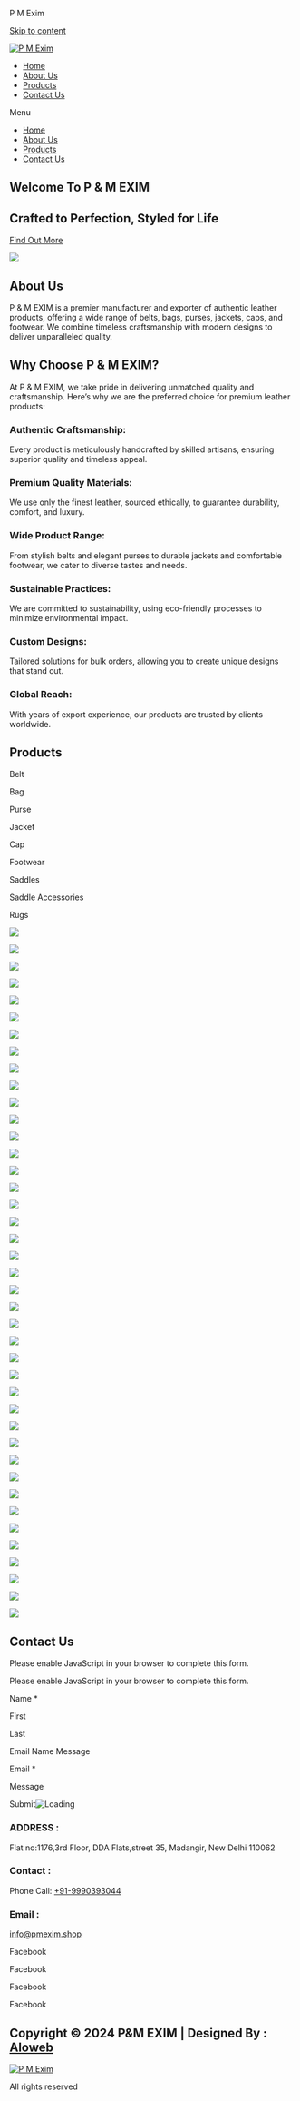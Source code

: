 P M Exim


[Skip to content](#content)


[![P M Exim](https://pmexim.shop/wp-content/uploads/2024/12/cropped-P-M-Exim-logo.jpg)](https://pmexim.shop/)

* [Home](#home)
* [About Us](#aboutus)
* [Products](#products)
* [Contact Us](#contactus)

Menu

* [Home](#home)
* [About Us](#aboutus)
* [Products](#products)
* [Contact Us](#contactus)

Welcome To  P & M EXIM
----------------------

Crafted to Perfection, Styled for Life
--------------------------------------

[Find Out More](#)

![](https://pmexim.shop/wp-content/uploads/2024/12/DALL·E-2024-12-03-17.11.41-A-professional-About-Us-image-for-a-leather-manufacturing-company.-The-image-showcases-a-vibrant-workshop-with-skilled-artisans-working-on-crafting-.webp)

About Us
--------

P & M EXIM is a premier manufacturer and exporter of authentic leather products, offering a wide range of belts, bags, purses, jackets, caps, and footwear. We combine timeless craftsmanship with modern designs to deliver unparalleled quality.

Why Choose  P & M EXIM?
-----------------------

At P & M EXIM, we take pride in delivering unmatched quality and craftsmanship. Here’s why we are the preferred choice for premium leather products:

### Authentic Craftsmanship:

Every product is meticulously handcrafted by skilled artisans, ensuring superior quality and timeless appeal.

### Premium Quality Materials:

We use only the finest leather, sourced ethically, to guarantee durability, comfort, and luxury.

### Wide Product Range:

From stylish belts and elegant purses to durable jackets and comfortable footwear, we cater to diverse tastes and needs.

### Sustainable Practices:

We are committed to sustainability, using eco-friendly processes to minimize environmental impact.

### Custom Designs:

Tailored solutions for bulk orders, allowing you to create unique designs that stand out.

### Global Reach:

With years of export experience, our products are trusted by clients worldwide.

Products
--------

Belt 


Bag 


Purse 


Jacket 


Cap 


Footwear 


Saddles 


Saddle Accessories 


Rugs

[![](https://pmexim.shop/wp-content/uploads/2024/11/1.png)](https://pmexim.shop/wp-content/uploads/2024/11/1.png)

[![](https://pmexim.shop/wp-content/uploads/2024/11/2.png)](https://pmexim.shop/wp-content/uploads/2024/11/2.png)

[![](https://pmexim.shop/wp-content/uploads/2024/11/3.png)](https://pmexim.shop/wp-content/uploads/2024/11/3.png)

[![](https://pmexim.shop/wp-content/uploads/2024/11/4.png)](https://pmexim.shop/wp-content/uploads/2024/11/4.png)

[![](https://pmexim.shop/wp-content/uploads/2024/11/5.png)](https://pmexim.shop/wp-content/uploads/2024/11/5.png)

[![](https://pmexim.shop/wp-content/uploads/2024/11/6.png)](https://pmexim.shop/wp-content/uploads/2024/11/6.png)

[![](https://pmexim.shop/wp-content/uploads/2024/11/7.png)](https://pmexim.shop/wp-content/uploads/2024/11/7.png)

[![](https://pmexim.shop/wp-content/uploads/2024/11/8.png)](https://pmexim.shop/wp-content/uploads/2024/11/8.png)

[![](https://pmexim.shop/wp-content/uploads/2024/11/9.png)](https://pmexim.shop/wp-content/uploads/2024/11/9.png)

[![](https://pmexim.shop/wp-content/uploads/2024/11/10.png)](https://pmexim.shop/wp-content/uploads/2024/11/10.png)

[![](https://pmexim.shop/wp-content/uploads/2024/11/11.png)](https://pmexim.shop/wp-content/uploads/2024/11/11.png)

[![](https://pmexim.shop/wp-content/uploads/2024/11/12.png)](https://pmexim.shop/wp-content/uploads/2024/11/12.png)

[![](https://pmexim.shop/wp-content/uploads/2024/11/13.png)](https://pmexim.shop/wp-content/uploads/2024/11/13.png)

[![](https://pmexim.shop/wp-content/uploads/2024/11/14.png)](https://pmexim.shop/wp-content/uploads/2024/11/14.png)

[![](https://pmexim.shop/wp-content/uploads/2024/11/15.png)](https://pmexim.shop/wp-content/uploads/2024/11/15.png)

[![](https://pmexim.shop/wp-content/uploads/2024/11/16.png)](https://pmexim.shop/wp-content/uploads/2024/11/16.png)

[![](https://pmexim.shop/wp-content/uploads/2024/11/17.png)](https://pmexim.shop/wp-content/uploads/2024/11/17.png)

[![](https://pmexim.shop/wp-content/uploads/2024/11/18.png)](https://pmexim.shop/wp-content/uploads/2024/11/18.png)

[![](https://pmexim.shop/wp-content/uploads/2024/11/19.png)](https://pmexim.shop/wp-content/uploads/2024/11/19.png)

[![](https://pmexim.shop/wp-content/uploads/2024/11/20.png)](https://pmexim.shop/wp-content/uploads/2024/11/20.png)

[![](https://pmexim.shop/wp-content/uploads/2024/11/21.png)](https://pmexim.shop/wp-content/uploads/2024/11/21.png)

[![](https://pmexim.shop/wp-content/uploads/2024/11/22.png)](https://pmexim.shop/wp-content/uploads/2024/11/22.png)

[![](https://pmexim.shop/wp-content/uploads/2024/11/23.png)](https://pmexim.shop/wp-content/uploads/2024/11/23.png)

[![](https://pmexim.shop/wp-content/uploads/2024/12/29.png)](https://pmexim.shop/wp-content/uploads/2024/12/29.png)

[![](https://pmexim.shop/wp-content/uploads/2024/12/30.png)](https://pmexim.shop/wp-content/uploads/2024/12/30.png)

[![](https://pmexim.shop/wp-content/uploads/2024/12/24.png)](https://pmexim.shop/wp-content/uploads/2024/12/24.png)

[![](https://pmexim.shop/wp-content/uploads/2024/12/25.png)](https://pmexim.shop/wp-content/uploads/2024/12/25.png)

[![](https://pmexim.shop/wp-content/uploads/2024/12/26.png)](https://pmexim.shop/wp-content/uploads/2024/12/26.png)

[![](https://pmexim.shop/wp-content/uploads/2024/12/27.png)](https://pmexim.shop/wp-content/uploads/2024/12/27.png)

[![](https://pmexim.shop/wp-content/uploads/2024/12/28.png)](https://pmexim.shop/wp-content/uploads/2024/12/28.png)

[![](https://pmexim.shop/wp-content/uploads/2024/12/31.png)](https://pmexim.shop/wp-content/uploads/2024/12/31.png)

[![](https://pmexim.shop/wp-content/uploads/2024/12/32.png)](https://pmexim.shop/wp-content/uploads/2024/12/32.png)

[![](https://pmexim.shop/wp-content/uploads/2024/12/33.png)](https://pmexim.shop/wp-content/uploads/2024/12/33.png)

[![](https://pmexim.shop/wp-content/uploads/2024/12/34.png)](https://pmexim.shop/wp-content/uploads/2024/12/34.png)

[![](https://pmexim.shop/wp-content/uploads/2024/12/35.png)](https://pmexim.shop/wp-content/uploads/2024/12/35.png)

[![](https://pmexim.shop/wp-content/uploads/2024/12/36.png)](https://pmexim.shop/wp-content/uploads/2024/12/36.png)

[![](https://pmexim.shop/wp-content/uploads/2024/12/37.png)](https://pmexim.shop/wp-content/uploads/2024/12/37.png)

[![](https://pmexim.shop/wp-content/uploads/2024/12/38.png)](https://pmexim.shop/wp-content/uploads/2024/12/38.png)

[![](https://pmexim.shop/wp-content/uploads/2024/12/39.png)](https://pmexim.shop/wp-content/uploads/2024/12/39.png)

[![](https://pmexim.shop/wp-content/uploads/2024/12/40.png)](https://pmexim.shop/wp-content/uploads/2024/12/40.png)

[![](https://pmexim.shop/wp-content/uploads/2024/12/41.png)](https://pmexim.shop/wp-content/uploads/2024/12/41.png)

Contact Us
----------

Please enable JavaScript in your browser to complete this form.

Please enable JavaScript in your browser to complete this form.

Name \*

First

Last

Email Name Message

Email \*

Message

Submit![Loading](https://pmexim.shop/wp-content/plugins/wpforms-lite/assets/images/submit-spin.svg)

### ADDRESS :

Flat no:1176,3rd Floor, DDA Flats,street 35, Madangir, New Delhi 110062

### Contact :

Phone Call: [+91-9990393044](tel:+919990393044)

### Email :

info@pmexim.shop

Facebook

Facebook

Facebook

Facebook

Copyright © 2024 P&M EXIM | Designed By : [Aloweb](https://aaloweb.com/)
------------------------------------------------------------------------

[![P M Exim](https://pmexim.shop/wp-content/uploads/2024/12/cropped-P-M-Exim-logo.jpg)](https://pmexim.shop/)

All rights reserved